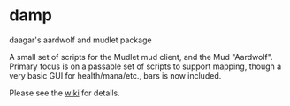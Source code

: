damp
====

daagar's aardwolf and mudlet package


A small set of scripts for the Mudlet mud client, and the Mud "Aardwolf". Primary focus is on a passable set
of scripts to support mapping, though a very basic GUI for health/mana/etc., bars is now included.

Please see the [wiki][] for details.

[wiki]: https://github.com/daagar/damp/wiki
